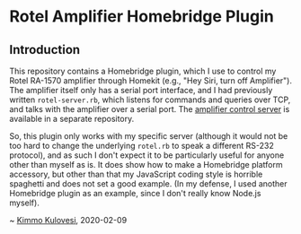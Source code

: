 # Rotel Amplifier Homebridge Plugin

## Introduction

This repository contains a Homebridge plugin, which I use to control my Rotel
RA-1570 amplifier through Homekit (e.g., "Hey Siri, turn off Amplifier"). The
amplifier itself only has a serial port interface, and I had previously written
`rotel-server.rb`, which listens for commands and queries over TCP, and talks
with the amplifier over a serial port. The [amplifier control
server](https://github.com/arkku/amplifier-control) is available in a separate
repository.

So, this plugin only works with my specific server (although it would not be
too hard to change the underlying `rotel.rb` to speak a different RS-232
protocol), and as such I don't expect it to be particularly useful for anyone
other than myself as is. It does show how to make a Homebridge platform
accessory, but other than that my JavaScript coding style is horrible
spaghetti and does not set a good example. (In my defense, I used another
Homebridge plugin as an example, since I don't really know Node.js myself).

~ [Kimmo Kulovesi](https://arkku.dev/), 2020-02-09

